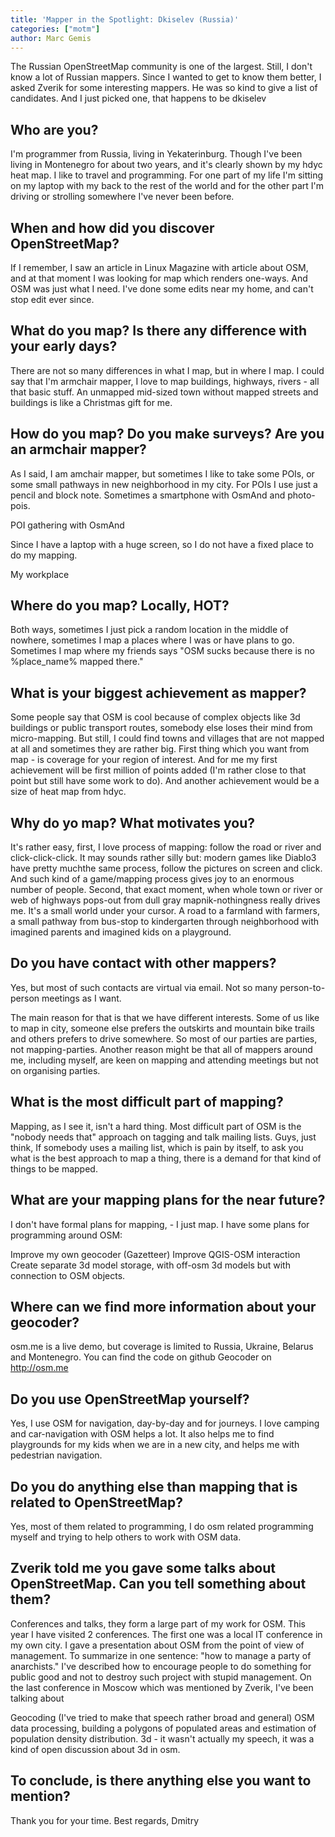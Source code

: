 ```yaml
---
title: 'Mapper in the Spotlight: Dkiselev (Russia)'
categories: ["motm"]
author: Marc Gemis
---
```


The Russian OpenStreetMap community is one of the largest. Still, I don't know a lot of Russian mappers. Since I wanted to get to know them better, I asked Zverik for some interesting mappers. He was so kind to give a list of candidates. And I just picked one, that happens to be dkiselev

## Who are you?

I'm programmer from Russia, living in Yekaterinburg. Though I've been living in Montenegro for about two years, and it's clearly shown by my hdyc heat map. I like to travel and programming. For one part of my life I'm sitting on my laptop with my back to the rest of the world and for the other part I'm driving or strolling somewhere I've never been before.

## When and how did you discover OpenStreetMap?

If I remember, I saw an article in Linux Magazine with article about OSM, and at that moment I was looking for map which renders one-ways. And OSM was just what I need. I've done some edits near my home, and can't stop edit ever since.

## What do you map? Is there any difference with your early days?

There are not so many differences in what I map, but in where I map. I could say that I'm armchair mapper, I love to map buildings, highways, rivers - all that basic stuff. An unmapped mid-sized town without mapped streets and buildings is like a Christmas gift for me.

## How do you map? Do you make surveys? Are you an armchair mapper?

As I said, I am amchair mapper, but sometimes I like to take some POIs, or some small pathways in new neighborhood in my city. For POIs I use just a pencil and block note. Sometimes a smartphone with OsmAnd and photo-pois.

POI gathering with OsmAnd

Since I have a laptop with a huge screen, so I do not have a fixed place to do my mapping.

My workplace

## Where do you map? Locally, HOT?

Both ways, sometimes I just pick a random location in the middle of nowhere, sometimes I map a places where I was or have plans to go. Sometimes I map where my friends says "OSM sucks because there is no %place_name% mapped there."

## What is your biggest achievement as mapper?

Some people say that OSM is cool because of complex objects like 3d buildings or public transport routes, somebody else loses their mind from micro-mapping. But still, I could find towns and villages that are not mapped at all and sometimes they are rather big. First thing which you want from map - is coverage for your region of interest. And for me my first achievement will be first million of points added (I'm rather close to that point but still have some work to do). And another achievement would be a size of heat map from hdyc.

## Why do yo map? What motivates you?

It's rather easy, first, I love process of mapping: follow the road or river and click-click-click. It may sounds rather silly but: modern games like Diablo3 have pretty muchthe same process, follow the pictures on screen and click. And such kind of a game/mapping process gives joy to an enormous number of people. Second, that exact moment, when whole town or river or web of highways pops-out from dull gray mapnik-nothingness really drives me. It's a small world under your cursor. A road to a farmland with farmers, a small pathway from bus-stop to kindergarten through neighborhood with imagined parents and imagined kids on a playground.

## Do you have contact with other mappers?

Yes, but most of such contacts are virtual via email. Not so many person-to-person meetings as I want.

The main reason for that is that we have different interests. Some of us like to map in city, someone else prefers the outskirts and mountain bike trails and others prefers to drive somewhere. So most of our parties are parties, not mapping-parties. Another reason might be that all of mappers around me, including myself, are keen on mapping and attending meetings but not on organising parties.

## What is the most difficult part of mapping?

Mapping, as I see it, isn't a hard thing. Most difficult part of OSM is the "nobody needs that" approach on tagging and talk mailing lists. Guys, just think, If somebody uses a mailing list, which is pain by itself, to ask you what is the best approach to map a thing, there is a demand for that kind of things to be mapped.

## What are your mapping plans for the near future?

I don't have formal plans for mapping, - I just map. I have some plans for programming around OSM:

Improve my own geocoder (Gazetteer) Improve QGIS-OSM interaction Create separate 3d model storage, with off-osm 3d models but with connection to OSM objects.

## Where can we find more information about your geocoder?

osm.me is a live demo, but coverage is limited to Russia, Ukraine, Belarus and Montenegro. You can find the code on github Geocoder on <http://osm.me>

## Do you use OpenStreetMap yourself?

Yes, I use OSM for navigation, day-by-day and for journeys. I love camping and car-navigation with OSM helps a lot. It also helps me to find playgrounds for my kids when we are in a new city, and helps me with pedestrian navigation.

## Do you do anything else than mapping that is related to OpenStreetMap?

Yes, most of them related to programming, I do osm related programming myself and trying to help others to work with OSM data.

## Zverik told me you gave some talks about OpenStreetMap. Can you tell something about them?

Conferences and talks, they form a large part of my work for OSM. This year I have visited 2 conferences. The first one was a local IT conference in my own city. I gave a presentation about OSM from the point of view of management. To summarize in one sentence: "how to manage a party of anarchists." I've described how to encourage people to do something for public good and not to destroy such project with stupid management. On the last conference in Moscow which was mentioned by Zverik, I've been talking about

Geocoding (I've tried to make that speech rather broad and general)
OSM data processing, building a polygons of populated areas and estimation of population density distribution.
3d - it wasn't actually my speech, it was a kind of open discussion about 3d in osm.

## To conclude, is there anything else you want to mention?

Thank you for your time.
Best regards, Dmitry
